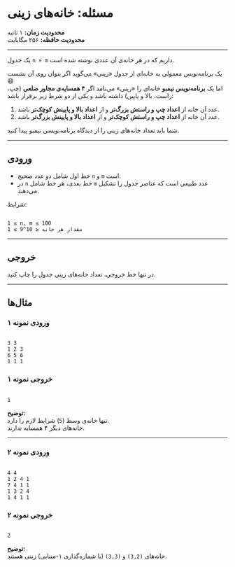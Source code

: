 # مسئله: خانه‌های زینی

**محدودیت زمان:** ۱ ثانیه  
**محدودیت حافظه:** ۲۵۶ مگابایت  

---

یک جدول `n × m` داریم که در هر خانه‌ی آن عددی نوشته شده است.

یک برنامه‌نویس معمولی به خانه‌ای از جدول «زینی» می‌گوید اگر بتوان روی آن نشست 😄  
اما یک **برنامه‌نویس نیمبو** خانه‌ای را «زینی» می‌نامد اگر **۴ همسایه‌ی مجاور ضلعی** (چپ، راست، بالا و پایین) داشته باشد و یکی از دو شرط زیر برقرار باشد:

1. عدد آن خانه از **اعداد چپ و راستش بزرگ‌تر** و از **اعداد بالا و پایینش کوچک‌تر** باشد.  
2. عدد آن خانه از **اعداد چپ و راستش کوچک‌تر** و از **اعداد بالا و پایینش بزرگ‌تر** باشد.  

شما باید تعداد خانه‌های زینی را از دیدگاه برنامه‌نویسی نیمبو پیدا کنید.

---

## ورودی

- خط اول شامل دو عدد صحیح `n` و `m` است.  
- در `n` خط بعدی، هر خط شامل `m` عدد طبیعی است که عناصر جدول را تشکیل می‌دهند.  

شرایط:
```

1 ≤ n, m ≤ 100
1 ≤ مقدار هر خانه ≤ 10^9

```

---

## خروجی

در تنها خط خروجی، تعداد خانه‌های زینی جدول را چاپ کنید.

---

## مثال‌ها

### ورودی نمونه ۱
```

3 3
1 2 3
6 5 6
1 1 1

```

### خروجی نمونه ۱
```

1

```

**توضیح:**  
تنها خانه‌ی وسط (`5`) شرایط لازم را دارد.  
خانه‌های دیگر ۴ همسایه ندارند.

---

### ورودی نمونه ۲
```

4 4
1 2 4 1
7 4 1 1
1 3 2 4
1 4 1 1

```

### خروجی نمونه ۲
```

2

```

**توضیح:**  
خانه‌های `(3,2)` و `(3,3)` (با شماره‌گذاری ۱-مبنایی) زینی هستند.